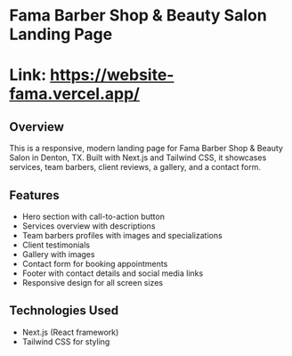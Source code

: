 # Fama Barber Shop & Beauty Salon Landing Page
# Link: https://website-fama.vercel.app/ 

## Overview
This is a responsive, modern landing page for Fama Barber Shop & Beauty Salon in Denton, TX. Built with Next.js and Tailwind CSS, it showcases services, team barbers, client reviews, a gallery, and a contact form.

## Features
- Hero section with call-to-action button
- Services overview with descriptions
- Team barbers profiles with images and specializations
- Client testimonials
- Gallery with images
- Contact form for booking appointments
- Footer with contact details and social media links
- Responsive design for all screen sizes

## Technologies Used
- Next.js (React framework)
- Tailwind CSS for styling

